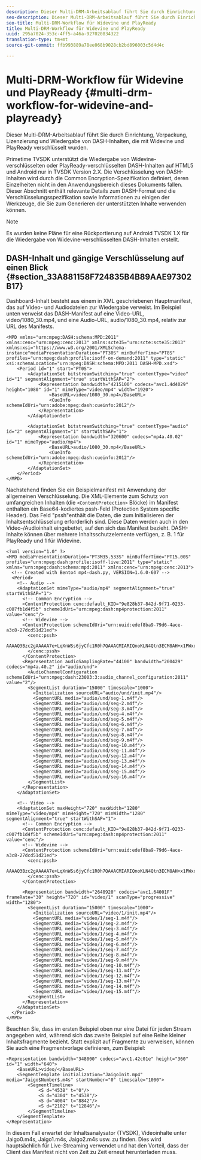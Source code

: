 ```yaml
---
description: Dieser Multi-DRM-Arbeitsablauf führt Sie durch Einrichtung, Verpackung, Lizenzierung und Wiedergabe von DASH-Inhalten, die mit Widevine und PlayReady verschlüsselt wurden.
seo-description: Dieser Multi-DRM-Arbeitsablauf führt Sie durch Einrichtung, Verpackung, Lizenzierung und Wiedergabe von DASH-Inhalten, die mit Widevine und PlayReady verschlüsselt wurden.
seo-title: Multi-DRM-Workflow für Widevine und PlayReady
title: Multi-DRM-Workflow für Widevine und PlayReady
uuid: 295a7024-353c-4ff5-a46a-927020834322
translation-type: tm+mt
source-git-commit: ffb993889a78ee068b9028cb2bd896003c5d4d4c

---
```



# Multi-DRM-Workflow für Widevine und PlayReady {#multi-drm-workflow-for-widevine-and-playready}

Dieser Multi-DRM-Arbeitsablauf führt Sie durch Einrichtung, Verpackung, Lizenzierung und Wiedergabe von DASH-Inhalten, die mit Widevine und PlayReady verschlüsselt wurden.

Primetime TVSDK unterstützt die Wiedergabe von Widevine-verschlüsselten oder PlayReady-verschlüsselten DASH-Inhalten auf HTML5 und Android nur in TVSDK Version 2.X. Die Verschlüsselung von DASH-Inhalten wird durch die Common Encryption-Spezifikation definiert, deren Einzelheiten nicht in den Anwendungsbereich dieses Dokuments fallen. Dieser Abschnitt enthält relevante Details zum DASH-Format und die Verschlüsselungsspezifikation sowie Informationen zu einigen der Werkzeuge, die Sie zum Generieren der unterstützten Inhalte verwenden können.

>[!NOTE]
>
>Es wurden keine Pläne für eine Rückportierung auf Android TVSDK 1.X für die Wiedergabe von Widevine-verschlüsselten DASH-Inhalten erstellt.

## DASH-Inhalt und gängige Verschlüsselung auf einen Blick {#section_33A881158F724835B4B89AAE97302B17}

Dashboard-Inhalt besteht aus einem in XML geschriebenen Hauptmanifest, das auf Video- und Audiodateien zur Wiedergabe verweist. Im Beispiel unten verweist das DASH-Manifest auf eine Video-URL, video/1080_30.mp4, und eine Audio-URL, audio/1080_30.mp4, relativ zur URL des Manifests.

```
<MPD xmlns="urn:mpeg:DASH:schema:MPD:2011" xmlns:cenc="urn:mpeg:cenc:2013" xmlns:scte35="urn:scte:scte35:2013" xmlns:xsi="https://www.w3.org/2001/XMLSchema-instance"mediaPresentationDuration="PT30S" minBufferTime="PT8S" profiles="urn:mpeg:dash:profile:isoff-on-demand:2011" type="static" xsi:schemaLocation="urn:mpeg:DASH:schema:MPD:2011 DASH-MPD.xsd">
    <Period id="1" start="PT0S">
        <AdaptationSet bitstreamSwitching="true" contentType="video" id="1" segmentAlignment="true" startWithSAP="2">
            <Representation bandwidth="4215100" codecs="avc1.4d4029" height="1080" id="1" mimeType="video/mp4" width="1920">
                <BaseURL>video/1080_30.mp4</BaseURL>
                <CueInfo schemeIdUri="urn:adobe:mpeg:dash:cueinfo:2012"/>
            </Representation>
        </AdaptationSet>
 
        <AdaptationSet bitstreamSwitching="true" contentType="audio" id="2" segmentAlignment="1" startWithSAP="1">
            <Representation bandwidth="320600" codecs="mp4a.40.02" id="1" mimeType="audio/mp4">
                <BaseURL>audio/1080_30.mp4</BaseURL>
                <CueInfo schemeIdUri="urn:adobe:mpeg:dash:cueinfo:2012"/>
            </Representation>
        </AdaptationSet>
    </Period>
</MPD>
```

Nachstehend finden Sie ein Beispielmanifest mit Anwendung der allgemeinen Verschlüsselung. Die XML-Elemente zum Schutz von umfangreichen Inhalten (die `<ContentProtection>` Blöcke) im Manifest enthalten ein Base64-kodiertes pssh-Feld (Protection System specific Header). Das Feld &quot;pssh&quot;enthält die Daten, die zum Initialisieren der Inhaltsentschlüsselung erforderlich sind. Diese Daten werden auch in den Video-/Audioinhalt eingebettet, auf den sich das Manifest bezieht. DASH-Inhalte können über mehrere Inhaltsschutzelemente verfügen, z. B. 1 für PlayReady und 1 für Widevine.

```
<?xml version="1.0" ?>
<MPD mediaPresentationDuration="PT3M35.533S" minBufferTime="PT15.00S" profiles="urn:mpeg:dash:profile:isoff-live:2011" type="static" xmlns="urn:mpeg:dash:schema:mpd:2011" xmlns:cenc="urn:mpeg:cenc:2013">
  <!-- Created with Bento4 mp4-dash.py, VERSION=1.6.0-607 -->
  <Period>
    <!-- Audio -->
    <AdaptationSet mimeType="audio/mp4" segmentAlignment="true" startWithSAP="1">
      <!-- Common Encryption -->
      <ContentProtection cenc:default_KID="9e828b37-842d-9f71-0233-c007fb1d4f5b" schemeIdUri="urn:mpeg:dash:mp4protection:2011" value="cenc"/>
      <!-- Widevine -->
      <ContentProtection schemeIdUri="urn:uuid:edef8ba9-79d6-4ace-a3c8-27dcd51d21ed">
        <cenc:pssh>
        AAAAQ3Bzc2gAAAAA7e+LqXnWSs6jyCfc1R0h7QAAACMIARIQnoKLN4Qtn3ECM8AH+x1PWxoKaW50ZXJ0cnVzdCIBKg==
        </cenc:pssh>
      </ContentProtection>
      <Representation audioSamplingRate="44100" bandwidth="200429" codecs="mp4a.40.2" id="audio/und">
        <AudioChannelConfiguration schemeIdUri="urn:mpeg:dash:23003:3:audio_channel_configuration:2011" value="2"/>
        <SegmentList duration="15000" timescale="1000">
          <Initialization sourceURL="audio/und/init.mp4"/>
          <SegmentURL media="audio/und/seg-1.m4f"/>
          <SegmentURL media="audio/und/seg-2.m4f"/>
          <SegmentURL media="audio/und/seg-3.m4f"/>
          <SegmentURL media="audio/und/seg-4.m4f"/>
          <SegmentURL media="audio/und/seg-5.m4f"/>
          <SegmentURL media="audio/und/seg-6.m4f"/>
          <SegmentURL media="audio/und/seg-7.m4f"/>
          <SegmentURL media="audio/und/seg-8.m4f"/>
          <SegmentURL media="audio/und/seg-9.m4f"/>
          <SegmentURL media="audio/und/seg-10.m4f"/>
          <SegmentURL media="audio/und/seg-11.m4f"/>
          <SegmentURL media="audio/und/seg-12.m4f"/>
          <SegmentURL media="audio/und/seg-13.m4f"/>
          <SegmentURL media="audio/und/seg-14.m4f"/>
          <SegmentURL media="audio/und/seg-15.m4f"/>
          <SegmentURL media="audio/und/seg-16.m4f"/>
        </SegmentList>
      </Representation>
    </AdaptationSet>
 
    <!-- Video -->
    <AdaptationSet maxHeight="720" maxWidth="1280" mimeType="video/mp4" minHeight="720" minWidth="1280" segmentAlignment="true" startWithSAP="1">
      <!-- Common Encryption -->
      <ContentProtection cenc:default_KID="9e828b37-842d-9f71-0233-c007fb1d4f5b" schemeIdUri="urn:mpeg:dash:mp4protection:2011" value="cenc"/>
      <!-- Widevine -->
      <ContentProtection schemeIdUri="urn:uuid:edef8ba9-79d6-4ace-a3c8-27dcd51d21ed">
        <cenc:pssh>
        AAAAQ3Bzc2gAAAAA7e+LqXnWSs6jyCfc1R0h7QAAACMIARIQnoKLN4Qtn3ECM8AH+x1PWxoKaW50ZXJ0cnVzdCIBKg==
        </cenc:pssh>
      </ContentProtection>
 
      <Representation bandwidth="2640920" codecs="avc1.64001F" frameRate="30" height="720" id="video/1" scanType="progressive" width="1280">
        <SegmentList duration="15000" timescale="1000">
          <Initialization sourceURL="video/1/init.mp4"/>
          <SegmentURL media="video/1/seg-1.m4f"/>
          <SegmentURL media="video/1/seg-2.m4f"/>
          <SegmentURL media="video/1/seg-3.m4f"/>
          <SegmentURL media="video/1/seg-4.m4f"/>
          <SegmentURL media="video/1/seg-5.m4f"/>
          <SegmentURL media="video/1/seg-6.m4f"/>
          <SegmentURL media="video/1/seg-7.m4f"/>
          <SegmentURL media="video/1/seg-8.m4f"/>
          <SegmentURL media="video/1/seg-9.m4f"/>
          <SegmentURL media="video/1/seg-10.m4f"/>
          <SegmentURL media="video/1/seg-11.m4f"/>
          <SegmentURL media="video/1/seg-12.m4f"/>
          <SegmentURL media="video/1/seg-13.m4f"/>
          <SegmentURL media="video/1/seg-14.m4f"/>
          <SegmentURL media="video/1/seg-15.m4f"/>
        </SegmentList>
      </Representation>
    </AdaptationSet>
  </Period>
</MPD>
```

Beachten Sie, dass im ersten Beispiel oben nur eine Datei für jeden Stream angegeben wird, während sich das zweite Beispiel auf eine Reihe kleiner Inhaltsfragmente bezieht. Statt explizit auf Fragmente zu verweisen, können Sie auch eine Fragmentvorlage definieren, zum Beispiel:

```
<Representation bandwidth="348000" codecs="avc1.42c01e" height="360" id="1" width="640">
    <BaseURL>video/</BaseURL>
    <SegmentTemplate initialization="JaigoInit.mp4" media="Jaigo$Number$.m4s" startNumber="0" timescale="1000">
        <SegmentTimeline>
            <S d="4538" t="0"/>
            <S d="4304" t="4538"/>
            <S d="4004" t="8842"/>
            <S d="2102" t="12846"/>
        </SegmentTimeline>
    </SegmentTemplate>
</Representation>
```

In diesem Fall erwartet der Inhaltsanalysator (TVSDK), Videoinhalte unter Jaigo0.m4s, Jaigo1.m4s, Jaigo2.m4s usw. zu finden. Dies wird hauptsächlich für Live-Streaming verwendet und hat den Vorteil, dass der Client das Manifest nicht von Zeit zu Zeit erneut herunterladen muss.
